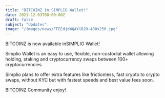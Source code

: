 ```yaml
---
title: "BITCOINZ in SIMPLIO Wallet!"
date: 2021-12-03T00:00:00Z
draft: false
subject: "Updates"
image: "/images/news/FFEEdjdWQAYGB2O-400x250.jpg"
---
```


BITCOINZ is now available inSIMPLIO Wallet!

Simplio Wallet is an easy to use, flexible, non-custodial wallet allowing holding, staking and cryptocurrency swaps between 100+ cryptocurrencies.

Simplio plans to offer extra features like frictionless, fast crypto to crypto swaps, without KYC but with fastest speeds and best value fees soon.

BITCOINZ Community enjoy!
